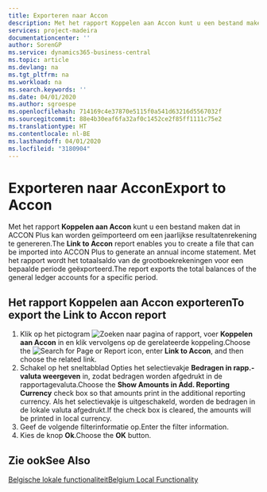 ```yaml
---
title: Exporteren naar Accon
description: Met het rapport Koppelen aan Accon kunt u een bestand maken dat in ACCON Plus kan worden geïmporteerd om een jaarlijkse resultatenrekening te genereren.
services: project-madeira
documentationcenter: ''
author: SorenGP
ms.service: dynamics365-business-central
ms.topic: article
ms.devlang: na
ms.tgt_pltfrm: na
ms.workload: na
ms.search.keywords: ''
ms.date: 04/01/2020
ms.author: sgroespe
ms.openlocfilehash: 714169c4e37870e5115f0a541d63216d5567032f
ms.sourcegitcommit: 88e4b30eaf6fa32af0c1452ce2f85ff1111c75e2
ms.translationtype: HT
ms.contentlocale: nl-BE
ms.lasthandoff: 04/01/2020
ms.locfileid: "3180904"
---
```

# <a name="export-to-accon"></a><span data-ttu-id="c452a-103">Exporteren naar Accon</span><span class="sxs-lookup"><span data-stu-id="c452a-103">Export to Accon</span></span>
<span data-ttu-id="c452a-104">Met het rapport **Koppelen aan Accon** kunt u een bestand maken dat in ACCON Plus kan worden geïmporteerd om een jaarlijkse resultatenrekening te genereren.</span><span class="sxs-lookup"><span data-stu-id="c452a-104">The **Link to Accon** report enables you to create a file that can be imported into ACCON Plus to generate an annual income statement.</span></span> <span data-ttu-id="c452a-105">Met het rapport wordt het totaalsaldo van de grootboekrekeningen voor een bepaalde periode geëxporteerd.</span><span class="sxs-lookup"><span data-stu-id="c452a-105">The report exports the total balances of the general ledger accounts for a specific period.</span></span>  

## <a name="to-export-the-link-to-accon-report"></a><span data-ttu-id="c452a-106">Het rapport Koppelen aan Accon exporteren</span><span class="sxs-lookup"><span data-stu-id="c452a-106">To export the Link to Accon report</span></span>  
1.  <span data-ttu-id="c452a-107">Klik op het pictogram ![Zoeken naar pagina of rapport](../../media/ui-search/search_small.png "Het pictogram Zoeken naar pagina of rapport"), voer **Koppelen aan Accon** in en klik vervolgens op de gerelateerde koppeling.</span><span class="sxs-lookup"><span data-stu-id="c452a-107">Choose the ![Search for Page or Report](../../media/ui-search/search_small.png "Search for Page or Report icon") icon, enter **Link to Accon**, and then choose the related link.</span></span>  
2.  <span data-ttu-id="c452a-108">Schakel op het sneltabblad Opties het selectievakje **Bedragen in rapp.-valuta weergeven** in, zodat bedragen worden afgedrukt in de rapportagevaluta.</span><span class="sxs-lookup"><span data-stu-id="c452a-108">Choose the **Show Amounts in Add. Reporting Currency** check box so that amounts print in the additional reporting currency.</span></span> <span data-ttu-id="c452a-109">Als het selectievakje is uitgeschakeld, worden de bedragen in de lokale valuta afgedrukt.</span><span class="sxs-lookup"><span data-stu-id="c452a-109">If the check box is cleared, the amounts will be printed in local currency.</span></span>  
3.  <span data-ttu-id="c452a-110">Geef de volgende filterinformatie op.</span><span class="sxs-lookup"><span data-stu-id="c452a-110">Enter the filter information.</span></span>  
4.  <span data-ttu-id="c452a-111">Kies de knop **Ok**.</span><span class="sxs-lookup"><span data-stu-id="c452a-111">Choose the **OK** button.</span></span>  

## <a name="see-also"></a><span data-ttu-id="c452a-112">Zie ook</span><span class="sxs-lookup"><span data-stu-id="c452a-112">See Also</span></span>  
 [<span data-ttu-id="c452a-113">Belgische lokale functionaliteit</span><span class="sxs-lookup"><span data-stu-id="c452a-113">Belgium Local Functionality</span></span>](belgium-local-functionality.md)
